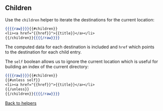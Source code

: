 ## Children

Use the `children` helper to iterate the destinations for the current location:

```handlebars
{{{{raw}}}}{{#children}}
<li><a href="{{href}}">{{title}}</a></li>
{{/children}}{{{{/raw}}}}
```

The computed data for each destination is included and `href` which points to the destination for each child entry.

The `self` boolean allows us to ignore the current location which is useful for building an index of the current directory:

```handlebars
{{{{raw}}}}{{#children}}
{{#unless self}}
<li><a href="{{href}}">{{title}}</a></li>
{{/unless}}
{{/children}}{{{{/raw}}}}
```

[Back to helpers](..)
